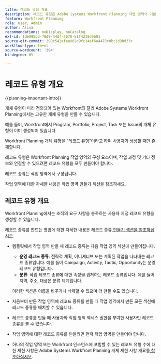 ```yaml
---
title: 레코드 유형 개요
description: 레코드 유형은 Adobe Systems Workfront Planning 작업 영역의 기본 구성단위입니다.
feature: Workfront Planning
role: User, Admin
author: Alina
recommendations: noDisplay, noCatalog
exl-id: 1de095b3-78d9-44df-a678-51f4238deb91
source-git-commit: 298c542afea902d9fc14ef6a4470c0bc1d9bd33c
workflow-type: tm+mt
source-wordcount: '294'
ht-degree: 0%

---
```



# 레코드 유형 개요

{{planning-important-intro}}

개체 유형이 미리 정의되어 있는 Workfront와 달리 Adobe Systems Workfront Planning에서는 고유한 개체 유형을 만들 수 있습니다.

예를 들어, Workfront에서 Program, Portfolio, Project, Task 또는 Issue의 개체 유형이 이미 생성되어 있습니다.

Workfront Planning 개체 유형을 &quot;레코드 유형&quot;이라고 하며 사용자가 생성할 때만 존재합니다.

레코드 유형은 Workfront Planning 작업 영역의 구성 요소이며, 작업 과정 및 기타 정보와 연결할 수 있으려면 레코드 유형을 모두 만들어야 합니다.

레코드 종류는 작업 영역에서 구성됩니다.

작업 영역에 대한 자세한 내용은 작업 영역 만들기 섹션을 참조하세요[](/help/quicksilver/planning/architecture/create-workspaces.md).

## 레코드 유형 개요

Workfront Planning에서는 조직의 요구 사항을 충족하는 사용자 지정 레코드 유형을 생성할 수 있습니다.

레코드 종류를 만드는 방법에 대한 자세한 내용은 레코드 종류[ 만들기 섹션을 참조하십시오](/help/quicksilver/planning/architecture/create-record-types.md).

* 템플릿에서 작업 영역 만들 때 레코드 종류는 다음 작업 영역 섹션에 만들어집니다.

   * **운영 레코드 종류**: 전략적 계획, 이니셔티브 또는 계획된 작업을 나타내는 레코드 종류입니다. 예를 들어 Campaign, Activity, Tactic, Opportunity는 운영 레코드 유형입니다.
   * **분류**: 작업 레코드 종류에 대한 속성을 캡처하는 레코드 종류입니다. 예를 들어 지역, 주소, 대상은 분류 체계입니다.

  이러한 섹션은 이름을 바꾸거나 삭제할 수 있으며 더 만들 수도 있습니다.

* 처음부터 만든 작업 영역에 레코드 종류를 만들 때 작업 영역에서 만든 모든 섹션에 레코드 종류를 배치할 수 있습니다.
* 레코드 종류를 만들 때 사용자와 작업 영역 액세스 권한을 부여한 사용자만 레코드 종류를 볼 수 있습니다.
* 작업 영역에 대한 레코드 종류를 만들려면 먼저 작업 영역을 만들어야 합니다.
* 하나의 작업 영역 또는 Workfront 인스턴스에 포함할 수 있는 레코드 유형 수에 대한 제한 사항은 Adobe Systems Workfront Planning 개체 제한 사항 개요를[ 참조하십시오](/help/quicksilver/planning/general/limitations-overview.md).


<!--

### Operational Record Type{#operational-record-type}

An operational record type is a Wrorkfront Planning record type that represents work-related objects.  

(***********insert screen shot**************)
For more information about operational record types including how to create them, see [Create record types](/help/quicksilver/planning/architecture/create-record-types.md). 

### Taxonomy{#taxonomy}

A taxonomy is a record type that captures attributes about an operational record type. 

(**********add screen shot**********)

Although creating taxonomies is identical to creating operational record types, Workfront Planning distinguishes conceptually between an operational record type and a taxonomy record type. The purpose of taxonomies is to enhance operational record types. Taxonomies should not directly represent work objects.  (***********this is no longer true, but might be later?!: A taxonomy is a record without dates, like a static list of attributes.***********) 

(********mimic what you did above for operational record types to say that we can also import taxonomies from other applications too - this will be possible later; for example Team would be a taxonomy record type, etc*************)

For example, Audience, Region, or Address can be taxonomy-type record types.  

## Similarities and differences between operational record types and taxonomies

The following table illustrates some of the similarities and differences between operational record types and taxonomies: 

| Record type and characteristic                              | Operational Record Type | Taxonomy Record Type |
|-------------------------------------------------------------|:-----------------------:|:--------------------:|
| They are part of a workspace                                |            ✓            |           ✓          |
| You can create them automatically, from a workspace template                    |            ✓            |           ✓          |
| You can create them manually, from scratch                    |            ✓            |           ✓          |
| You can create them by copying and pasting information from an external file or list                   |            ✓            |           ✓          |
| You can create by importing an Excel or CSV file                    |            ✓            |                     |
| You can create read-only record types by connecting to object types from other applications                    |            ✓            |                     |
| They represent work-related objects                         |            ✓            |                      |
| They represent attributes about work-related objects        |                         |           ✓          |
| You can create from scratch                                 |            ✓            |           ✓          |
| You can create by importing an Excel or CSV file            |            ✓            |                      |
| You can connect the record type to an object from another application|            ✓            |                      |
| You can connect to other record types               |            ✓            |                    |
| You can view their associated records in a table view       |            ✓            |           ✓          |
| You can view their associated records in a timeline view    |            ✓            |           ✓          |

-->
